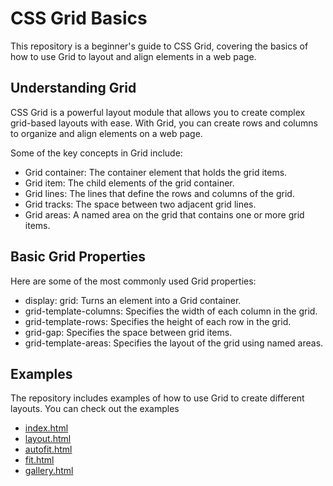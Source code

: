 # CSS Grid Basics

This repository is a beginner's guide to CSS Grid, covering the basics of how to use Grid to layout and align elements in a web page.

## Understanding Grid

CSS Grid is a powerful layout module that allows you to create complex grid-based layouts with ease. With Grid, you can create rows and columns to organize and align elements on a web page.

Some of the key concepts in Grid include:

- Grid container: The container element that holds the grid items.
- Grid item: The child elements of the grid container.
- Grid lines: The lines that define the rows and columns of the grid.
- Grid tracks: The space between two adjacent grid lines.
- Grid areas: A named area on the grid that contains one or more grid items.

## Basic Grid Properties

Here are some of the most commonly used Grid properties:

- display: grid: Turns an element into a Grid container.
- grid-template-columns: Specifies the width of each column in the grid.
- grid-template-rows: Specifies the height of each row in the grid.
- grid-gap: Specifies the space between grid items.
- grid-template-areas: Specifies the layout of the grid using named areas.
 
 ## Examples
 
 The repository includes examples of how to use Grid to create different layouts. You can check out the examples
 
 - [index.html](index.html)
 - [layout.html](layout.html)
 - [autofit.html](autofit.html)
 - [fit.html](fit.html)
 - [gallery.html](gallery.html)
